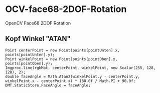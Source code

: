 # OCV-face68-2DOF-Rotation
OpenCV Face68 2DOF Rotation

## Kopf Winkel "ATAN"
```
Point centerPoint = new Point(points[pointUnten].x, points[pointUnten].y);
Point winkelPoint = new Point(points[pointOben].x, points[pointOben].y);
Imgproc.line(rgbMat, centerPoint, winkelPoint, new Scalar(255, 128, 128), 2);
double faceAngle = Math.Atan2(winkelPoint.y - centerPoint.y, winkelPoint.x - centerPoint.x) * 180.0f / Math.PI + 90.0f;
DMT.StaticStore.FaceAngle = faceAngle;
```
